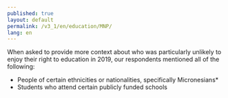 ```yaml
---
published: true
layout: default
permalink: /v3_1/en/education/MNP/
lang: en
---
```

When asked to provide more context about who was particularly unlikely to enjoy their right to education in 2019, our respondents mentioned all of the following:

-	People of certain ethnicities or nationalities, specifically Micronesians*
-	Students who attend certain publicly funded schools
